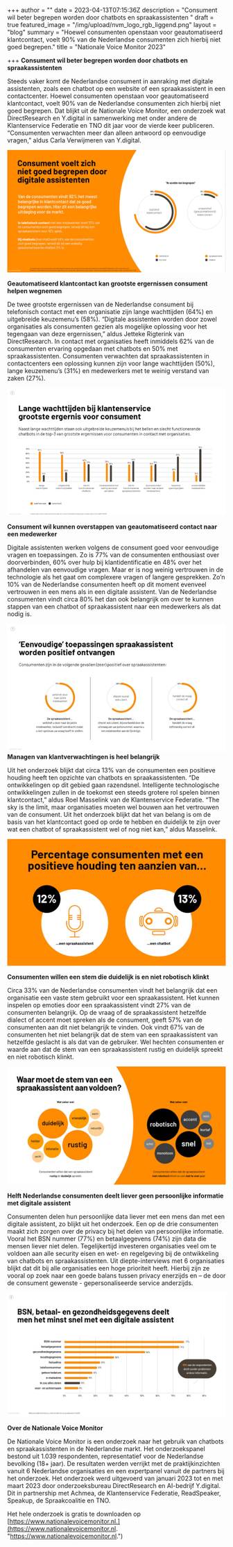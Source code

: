 +++
author = ""
date = 2023-04-13T07:15:36Z
description = "Consument wil beter begrepen worden door chatbots en spraakassistenten "
draft = true
featured_image = "/img/upload/nvm_logo_rgb_liggend.png"
layout = "blog"
summary = "Hoewel consumenten openstaan voor geautomatiseerd klantcontact, voelt 90% van de Nederlandse consumenten zich hierbij niet goed begrepen."
title = "Nationale Voice Monitor 2023"

+++
**Consument wil beter begrepen worden door chatbots en spraakassistenten**

Steeds vaker komt de Nederlandse consument in aanraking met digitale assistenten, zoals een chatbot op een website of een spraakassistent in een contactcenter. Hoewel consumenten openstaan voor geautomatiseerd klantcontact, voelt 90% van de Nederlandse consumenten zich hierbij niet goed begrepen. Dat blijkt uit de Nationale Voice Monitor, een onderzoek wat DirectResearch en Y.digital in samenwerking met onder andere de Klantenservice Federatie en TNO dit jaar voor de vierde keer publiceren. “Consumenten verwachten meer dan alleen antwoord op eenvoudige vragen,” aldus Carla Verwijmeren van Y.digital.

![](/img/upload/visual-nvm-2023.jpg)

**Geautomatiseerd klantcontact kan grootste ergernissen consument helpen wegnemen**

De twee grootste ergernissen van de Nederlandse consument bij telefonisch contact met een organisatie zijn lange wachttijden (64%) en uitgebreide keuzemenu’s (58%). “Digitale assistenten worden door zowel organisaties als consumenten gezien als mogelijke oplossing voor het tegengaan van deze ergernissen,” aldus Jetteke Rigterink van DirectResearch. In contact met organisaties heeft inmiddels 62% van de consumenten ervaring opgedaan met chatbots en 50% met spraakassistenten. Consumenten verwachten dat spraakassistenten in contactcenters een oplossing kunnen zijn voor lange wachttijden (50%), lange keuzemenu’s (31%) en medewerkers met te weinig verstand van zaken (27%).

![](/img/upload/afbeelding-2.png)

**Consument wil kunnen overstappen van geautomatiseerd contact naar een medewerker**

Digitale assistenten werken volgens de consument goed voor eenvoudige vragen en toepassingen. Zo is 77% van de consumenten enthousiast over doorverbinden, 60% over hulp bij klantidentificatie en 48% over het afhandelen van eenvoudige vragen. Maar er is nog weinig vertrouwen in de technologie als het gaat om complexere vragen of langere gesprekken. Zo’n 10% van de Nederlandse consumenten heeft op dit moment evenveel vertrouwen in een mens als in een digitale assistent. Van de Nederlandse consumenten vindt circa 80% het dan ook belangrijk om over te kunnen stappen van een chatbot of spraakassistent naar een medewerkers als dat nodig is.

![](/img/upload/afbeelding-3.jpg)**Managen van klantverwachtingen is heel belangrijk**

Uit het onderzoek blijkt dat circa 13% van de consumenten een positieve houding heeft ten opzichte van chatbots en spraakassistenten. “De ontwikkelingen op dit gebied gaan razendsnel. Intelligente technologische ontwikkelingen zullen in de toekomst een steeds grotere rol spelen binnen klantcontact,” aldus Roel Masselink van de Klantenservice Federatie. “The sky is the limit, maar organisaties moeten wel bouwen aan het vertrouwen van de consument. Uit het onderzoek blijkt dat het van belang is om de basis van het klantcontact goed op orde te hebben en duidelijk te zijn over wat een chatbot of spraakassistent wel of nog niet kan,” aldus Masselink.

![](/img/upload/afbeelding-4.jpg)

**Consumenten willen een stem die duidelijk is en niet robotisch klinkt**

Circa 33% van de Nederlandse consumenten vindt het belangrijk dat een organisatie een vaste stem gebruikt voor een spraakassistent. Het kunnen inspelen op emoties door een spraakassistent vindt 27% van de consumenten belangrijk. Op de vraag of de spraakassistent hetzelfde dialect of accent moet spreken als de consument, geeft 57% van de consumenten aan dit niet belangrijk te vinden. Ook vindt 67% van de consumenten het niet belangrijk dat de stem van een spraakassistent van hetzelfde geslacht is als dat van de gebruiker. Wel hechten consumenten er waarde aan dat de stem van een spraakassistent rustig en duidelijk spreekt en niet robotisch klinkt.

![](/img/upload/afbeelding-5.jpg)

**Helft Nederlandse consumenten deelt liever geen persoonlijke informatie met digitale assistent**

Consumenten delen hun persoonlijke data liever met een mens dan met een digitale assistent, zo blijkt uit het onderzoek. Een op de drie consumenten maakt zich zorgen over de privacy bij het delen van persoonlijke informatie. Vooral het BSN nummer (77%) en betaalgegevens (74%) zijn data die mensen liever niet delen. Tegelijkertijd investeren organisaties veel om te voldoen aan alle security eisen en wet- en regelgeving bij de ontwikkeling van chatbots en spraakassistenten. Uit diepte-interviews met 6 organisaties blijkt dat dit bij alle organisaties een hoge prioriteit heeft. Hierbij zijn ze vooral op zoek naar een goede balans tussen privacy enerzijds en – de door de consument gewenste - gepersonaliseerde service anderzijds.

![](/img/upload/afbeelding-6.jpg)

**Over de Nationale Voice Monitor**

De Nationale Voice Monitor is een onderzoek naar het gebruik van chatbots en spraakassistenten in de Nederlandse markt. Het onderzoekspanel bestond uit 1.039 respondenten, representatief voor de Nederlandse bevolking (18+ jaar). De resultaten werden verrijkt met de praktijkinzichten vanuit 6 Nederlandse organisaties en een expertpanel vanuit de partners bij het onderzoek. Het onderzoek werd uitgevoerd van januari 2023 tot en met maart 2023 door onderzoeksbureau DirectResearch en AI-bedrijf Y.digital. Dit in partnership met Achmea, de Klantenservice Federatie, ReadSpeaker, Speakup, de Spraakcoalitie en TNO.

Het hele onderzoek is gratis te downloaden op [https://www.nationalevoicemonitor.nl.](https://www.nationalevoicemonitor.nl. "https://www.nationalevoicemonitor.nl.")